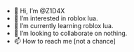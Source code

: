 - 👋 Hi, I’m @Z1D4X
- 👀 I’m interested in roblox lua.
- 🌱 I’m currently learning roblox lua.
- 💞️ I’m looking to collaborate on nothing.
- 📫 How to reach me [not a chance]

<!---
Z1D4X/Z1D4X is a ✨ special ✨ repository because its `README.md` (this file) appears on your GitHub profile.
You can click the Preview link to take a look at your changes.
--->
